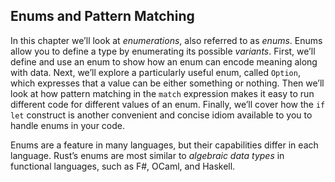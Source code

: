 ## Enums and Pattern Matching

In this chapter we’ll look at *enumerations*, also referred to as *enums*.
Enums allow you to define a type by enumerating its possible *variants*. First,
we’ll define and use an enum to show how an enum can encode meaning along with
data. Next, we’ll explore a particularly useful enum, called `Option`, which
expresses that a value can be either something or nothing. Then we’ll look at
how pattern matching in the `match` expression makes it easy to run different
code for different values of an enum. Finally, we’ll cover how the `if let`
construct is another convenient and concise idiom available to you to handle
enums in your code.

Enums are a feature in many languages, but their capabilities differ in each
language. Rust’s enums are most similar to *algebraic data types* in functional
languages, such as F#, OCaml, and Haskell.
